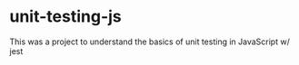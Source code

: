 # unit-testing-js
This was a project to understand the basics of unit testing in JavaScript w/ jest
